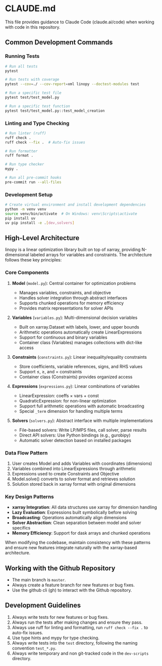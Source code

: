 # CLAUDE.md

This file provides guidance to Claude Code (claude.ai/code) when working with code in this repository.

## Common Development Commands

### Running Tests
```bash
# Run all tests
pytest

# Run tests with coverage
pytest --cov=./ --cov-report=xml linopy --doctest-modules test

# Run a specific test file
pytest test/test_model.py

# Run a specific test function
pytest test/test_model.py::test_model_creation
```

### Linting and Type Checking
```bash
# Run linter (ruff)
ruff check .
ruff check --fix .  # Auto-fix issues

# Run formatter
ruff format .

# Run type checker
mypy .

# Run all pre-commit hooks
pre-commit run --all-files
```

### Development Setup
```bash
# Create virtual environment and install development dependencies
python -m venv venv
source venv/bin/activate  # On Windows: venv\Scripts\activate
pip install uv
uv pip install -e .[dev,solvers]
```

## High-Level Architecture

linopy is a linear optimization library built on top of xarray, providing N-dimensional labeled arrays for variables and constraints. The architecture follows these key principles:

### Core Components

1. **Model** (`model.py`): Central container for optimization problems
   - Manages variables, constraints, and objective
   - Handles solver integration through abstract interfaces
   - Supports chunked operations for memory efficiency
   - Provides matrix representations for solver APIs

2. **Variables** (`variables.py`): Multi-dimensional decision variables
   - Built on xarray.Dataset with labels, lower, and upper bounds
   - Arithmetic operations automatically create LinearExpressions
   - Support for continuous and binary variables
   - Container class (Variables) manages collections with dict-like access

3. **Constraints** (`constraints.py`): Linear inequality/equality constraints
   - Store coefficients, variable references, signs, and RHS values
   - Support ≤, ≥, and = constraints
   - Container class (Constraints) provides organized access

4. **Expressions** (`expressions.py`): Linear combinations of variables
   - LinearExpression: coeffs × vars + const
   - QuadraticExpression: for non-linear optimization
   - Support full arithmetic operations with automatic broadcasting
   - Special `_term` dimension for handling multiple terms

5. **Solvers** (`solvers.py`): Abstract interface with multiple implementations
   - File-based solvers: Write LP/MPS files, call solver, parse results
   - Direct API solvers: Use Python bindings (e.g., gurobipy)
   - Automatic solver detection based on installed packages

### Data Flow Pattern

1. User creates Model and adds Variables with coordinates (dimensions)
2. Variables combined into LinearExpressions through arithmetic
3. Expressions used to create Constraints and Objective
4. Model.solve() converts to solver format and retrieves solution
5. Solution stored back in xarray format with original dimensions

### Key Design Patterns

- **xarray Integration**: All data structures use xarray for dimension handling
- **Lazy Evaluation**: Expressions built symbolically before solving
- **Broadcasting**: Operations automatically align dimensions
- **Solver Abstraction**: Clean separation between model and solver specifics
- **Memory Efficiency**: Support for dask arrays and chunked operations

When modifying the codebase, maintain consistency with these patterns and ensure new features integrate naturally with the xarray-based architecture.

## Working with the Github Repository

* The main branch is `master`.
* Always create a feature branch for new features or bug fixes.
* Use the github cli (gh) to interact with the Github repository.


## Development Guidelines

1. Always write tests for new features or bug fixes.
2. Always run the tests after making changes and ensure they pass.
3. Always use ruff for linting and formatting, run `ruff check --fix .` to auto-fix issues.
4. Use type hints and mypy for type checking.
5. Always write tests into the `test` directory, following the naming convention `test_*.py`.
6. Always write temporary and non git-tracked code in the `dev-scripts` directory.
